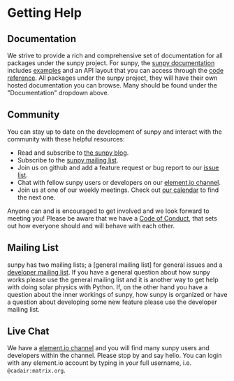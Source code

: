 # Getting Help

## Documentation

We strive to provide a rich and comprehensive set of documentation for all packages under the sunpy project.
For sunpy, the [sunpy documentation] includes [examples] and an API layout that you can access through the [code reference].
All packages under the sunpy project, they will have their own hosted documentation you can browse.
Many should be found under the "Documentation" dropdown above.

## Community

You can stay up to date on the development of sunpy and interact with the community with these helpful resources:

- Read and subscribe to [the sunpy blog].
- Subscribe to the [sunpy mailing list].
- Join us on github and add a feature request or bug report to our [issue list].
- Chat with fellow sunpy users or developers on our [element.io channel].
- Join us at one of our weekly meetings. Check out [our calendar] to find the next one.

Anyone can and is encouraged to get involved and we look forward to meeting you!
Please be aware that we have a [Code of Conduct], that sets out how everyone should and will behave with each other.

## Mailing List

sunpy has two mailing lists; a [general mailing list] for general issues and a [developer mailing list].
If you have a general question about how sunpy works please use the general mailing list and it is another way to get help with doing solar physics with Python.
If, on the other hand you have a question about the inner workings of sunpy, how sunpy is organized or have a question about developing some new feature please use the developer mailing list.

## Live Chat

We have a [element.io channel] and you will find many sunpy users and developers within the channel.
Please stop by and say hello.
You can login with any element.io account by typing in your full username, i.e. `@cadair:matrix.org`.

  [sunpy documentation]: https://docs.sunpy.org/en/stable/
  [code reference]: https://docs.sunpy.org/en/stable/code_ref/index.html
  [examples]: https://docs.sunpy.org/en/stable/generated/gallery/index.html
  [the sunpy blog]: https://sunpy.org/blog.html
  [sunpy mailing list]: https://groups.google.com/forum/#!forum/sunpy
  [issue list]: https://github.com/sunpy/sunpy/issues?q=is%3Aissue+is%3Aopen+label%3A%22Good+First+Issue%22+sort%3Aupdated-desc
  [element.io channel]: https://openastronomy.element.io/#/room/#sunpy:openastronomy.org
  [our calendar]: https://calendar.google.com/calendar/embed?src=g9c9eakg98b5cbogd7m5ta6h8s@group.calendar.google.com&pli=1
  [Code of Conduct]: https://docs.sunpy.org/en/latest/code_of_conduct.html
  [developer mailing list]: https://groups.google.com/forum/#!forum/sunpy-dev
